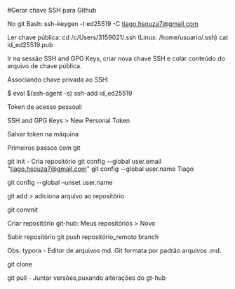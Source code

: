 #Gerar chave SSH para Github

No git Bash:
 ssh-keygen -t ed25519 -C tiago.hsouza7@gmail.com

Ler chave pública:
cd /c/Users/3159021/.ssh (Linux: /home/usuario/.ssh)
cat id_ed25519.pub

Ir na sessão SSH and GPG Keys, criar nova chave SSH e colar conteúdo do arquivo de chave pública.

Associando chave privada ao SSH:

$ eval $(ssh-agent -s)
 ssh-add id_ed25519

Token de acesso pessoal:

SSH and GPG Keys > New Personal Token

Salvar token na máquina

Primeiros passos com git

git init - Cria repositório
git config --global user.email "tiago.hsouza7@gmail.com"
git config --global user.name Tiago

git config --global –unset user.name

git add > adiciona arquivo ao repositório

git commit

Criar repositório git-hub: Meus repositórios > Novo

Subir repositório
git push repositório_remoto branch

Obs: typora - Editor de arquivos md. Git formata por padrão arquivos .md.

git clone

git pull - Juntar versões,puxando alterações do gt-hub

